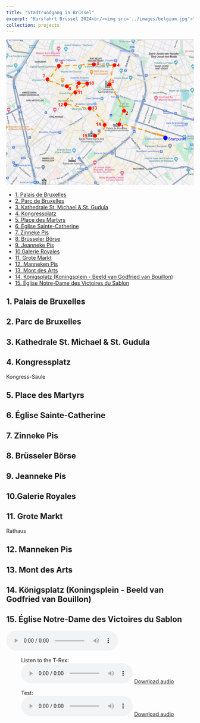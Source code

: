 ```yaml
---
title: "Stadtrundgang in Brüssel"
excerpt: "Kursfahrt Brüssel 2024<br/><img src='../images/belgium.jpg'>"
collection: projects
---
```


![Karte](/images/karte-bruessel.png)


- [1. Palais de Bruxelles](#1-palais-de-bruxelles)
- [2. Parc de Bruxelles](#2-parc-de-bruxelles)
- [3. Kathedrale St. Michael \& St. Gudula](#3-kathedrale-st-michael--st-gudula)
- [4. Kongressplatz](#4-kongressplatz)
- [5. Place des Martyrs](#5-place-des-martyrs)
- [6. Église Sainte-Catherine](#6-église-sainte-catherine)
- [7. Zinneke Pis](#7-zinneke-pis)
- [8. Brüsseler Börse](#8-brüsseler-börse)
- [9. Jeanneke Pis](#9-jeanneke-pis)
- [10.Galerie Royales](#10galerie-royales)
- [11. Grote Markt](#11-grote-markt)
- [12. Manneken Pis](#12-manneken-pis)
- [13. Mont des Arts](#13-mont-des-arts)
- [14. Königsplatz (Koningsplein - Beeld van Godfried van Bouillon)](#14-königsplatz-koningsplein---beeld-van-godfried-van-bouillon)
- [15. Église Notre-Dame des Victoires du Sablon](#15-église-notre-dame-des-victoires-du-sablon)


## 1. Palais de Bruxelles

## 2. Parc de Bruxelles

## 3. Kathedrale St. Michael & St. Gudula

## 4. Kongressplatz
Kongress-Säule

## 5. Place des Martyrs

## 6. Église Sainte-Catherine

## 7. Zinneke Pis

## 8. Brüsseler Börse

## 9. Jeanneke Pis

## 10.Galerie Royales

## 11. Grote Markt
Rathaus

## 12. Manneken Pis

## 13. Mont des Arts

## 14. Königsplatz (Koningsplein - Beeld van Godfried van Bouillon)

## 15. Église Notre-Dame des Victoires du Sablon

<audio controls>
    <source src="{{ '/assets/audio/audio-celina.mp3' | relative_url }}" type="audio/mpeg">
    <source src="{{ '/assets/audio/audio-celina.ogg' | relative_url }}" type="audio/ogg">
    Your browser does not support the audio element.
</audio>


<figure>
  <figcaption>Listen to the T-Rex:</figcaption>
  <audio controls src="/assets/audio/t-rex-roar.mp3"></audio>
  <a href="/assets/audio/t-rex-roar.mp3"> Download audio </a>
</figure>

<figure>
  <figcaption>Test:</figcaption>
  <audio controls src="/assets/audio/audio-celina.mp3"></audio>
  <a href="/assets/audio/audio-celina.mp3"> Download audio </a>
</figure>
